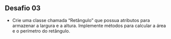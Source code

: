 ## Desafio 03
  * Crie uma classe chamada “Retângulo” que possua atributos para armazenar a largura e a altura. Implemente métodos para calcular a área e o perímetro do retângulo.
